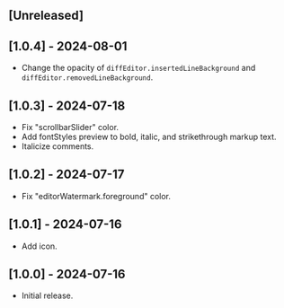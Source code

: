 ## [Unreleased]

## [1.0.4] - 2024-08-01

- Change the opacity of `diffEditor.insertedLineBackground` and `diffEditor.removedLineBackground`.

## [1.0.3] - 2024-07-18

- Fix "scrollbarSlider" color.
- Add fontStyles preview to bold, italic, and strikethrough markup text.
- Italicize comments.

## [1.0.2] - 2024-07-17

- Fix "editorWatermark.foreground" color.

## [1.0.1] - 2024-07-16

- Add icon.

## [1.0.0] - 2024-07-16

- Initial release.
